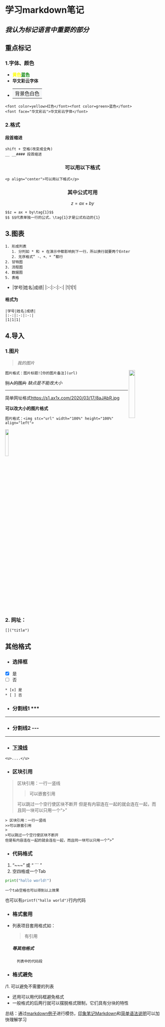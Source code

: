 # **学习markdown笔记**

## _我认为标记语言中重要的部分_

## 重点标记

### 1.字体、颜色
+ **<font color=yellow>黄色</font><font color=green>蓝色</font>**
+ **<font face="华文彩云">华文彩云字体</font>**
+ <table><tr><td bgcolor=#F6F7F8>背景色白色</tr></table>

```
<font color=yellow>红色</font><font color=green>蓝色</font>
<font face="华文彩云">华文彩云字体</font>
```
### 2.格式

#### 段首缩进

 ```
shift + 空格(改变成全角)
__ __#### 段首缩进
 ``` 
### <p align="center">可以用以下格式</p>
 ```
 <p align="center">可以用以下格式</p>
 
 ``` 
 ### <p align="center">其中公式可用</p>

 $$z = ax + by\tag{1}$$
 ```
 $$z = ax + by\tag{1}$$
 $$ $$代表单独一行的公式，\tag{1}才是公式右边的{1}
 ``` 
## 3.图表
    1. 形成列表 
       1. 分列如 * 和 + 在演示中都影响到下一行，所以换行就要两个Enter  
       2. 无序格式“ -、+、* ”都行 
    2. 甘特图
    3. 流程图
    4. 数据图
    5. 表格
   
* |学号|姓名|成绩|
|:-:|:-:|:-:|
|1|1|1|
#### 格式为
```  
|学号|姓名|成绩|
|:-:|:-:|:-:|
|1|1|1|
```
## 4.导入
### 1.图片

> _我的图片_

<img src="https://s1.ax1x.com/2020/03/17/8aJAbR.jpg" width="20%" height="20%" align="right">

```
图片格式：图片标题![你的图片备注](url)
```
~~别人的图片~~
*缺点是不能改大小*

---
简单网址格式<https://s1.ax1x.com/2020/03/17/8aJAbR.jpg>

**可以改大小的图片格式**

```
图片格式：<img stc="url" width="100%" height="100%" align="left">
```
<img src="https://s1.ax1x.com/2020/03/17/8aJAbR.jpg" width="15%" hight="15%" align="middle">

### 2. 网址：
   ```
   []("title")
   ```
## 其他格式
* ### 选择框
* [x] 是
* [ ] 否
```
* [x] 是
* [ ] 否
```
* ### 分割线1 ***

***

* ### 分割线2 ---

--- 

* ### <u>下滑线</u>
```
<u>....</u>
```
 * ### 区块引用
>区块引用：一行一竖线
>>可以嵌套引用
>
>可以跳过一个空行使区块不断开
但是有内容连在一起的就会连在一起，而且同一块可以只用一个“>”
```
> 区块引用：一行一竖线
>>可以嵌套引用
>
>可以跳过一个空行使区块不断开
但是有内容连在一起的就会连在一起，而且同一块可以只用一个“>”
```  

* ### 代码格式
1. “~~~” 或 “ ``` ”
2. 空四格或一个Tab
~~~python
print("hallo world!")
~~~
    一个tab空格也可以得到以上效果
也可以有`printf("hallo world")`行内代码

* ### 格式套用
- 列表项目套用格式如：
    > 有引用
    ##### 等其他格式
        列表中的代码段
* ### 格式避免
/1. 可以避免不需要的列表
- 还用可以用代码框避免格式
- 一般格式的后两行就可以摆脱格式限制，它们具有分块的特性

总结：通过[markdown例子](https://www.zybuluo.com/mdeditor)进行模仿，[印象笔记Markdown](https://list.yinxiang.com/markdown/eef42447-db3f-48ee-827b-1bb34c03eb83.php)和[简单语法说明](https://www.appinn.com/markdown/)可以加快理解学习